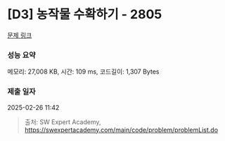# [D3] 농작물 수확하기 - 2805 

[문제 링크](https://swexpertacademy.com/main/code/problem/problemDetail.do?contestProbId=AV7GLXqKAWYDFAXB) 

### 성능 요약

메모리: 27,008 KB, 시간: 109 ms, 코드길이: 1,307 Bytes

### 제출 일자

2025-02-26 11:42



> 출처: SW Expert Academy, https://swexpertacademy.com/main/code/problem/problemList.do